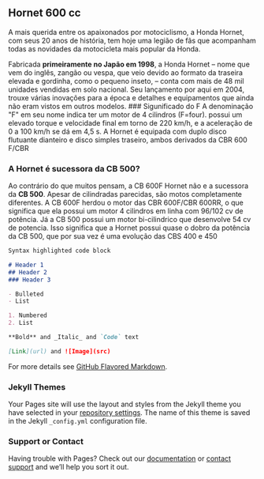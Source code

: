 ## Hornet 600 cc
A mais querida entre os apaixonados por motociclismo, a Honda Hornet, com seus 20 anos de história, tem hoje uma legião de fãs que acompanham todas as novidades da motocicleta mais popular da Honda.</p>

Fabricada <b>primeiramente no Japão em 1998</b>, a Honda Hornet – nome que vem do inglês, zangão ou vespa, que veio devido ao formato da traseira elevada e gordinha, como o pequeno inseto, – conta com mais de 48 mil unidades vendidas em solo nacional. Seu lançamento por aqui em 2004, trouxe várias inovações para a época e detalhes e equipamentos que ainda não eram vistos em outros modelos. ### Sigunificado do F A denominação "F" em seu nome indica ter um motor de 4 cilindros (F=four). possui um elevado torque e velocidade final em torno de 220 km/h, e a aceleração de 0 a 100 km/h se dá em 4,5 s. A Hornet é equipada com duplo disco flutuante dianteiro e disco simples traseiro, ambos derivados da CBR 600 F/CBR

### A Hornet é sucessora da CB 500?

Ao contrário do que muitos pensam, a CB 600F Hornet não e a sucessora da <b>CB 500</b>. Apesar de cilindradas parecidas, são motos completamente diferentes. A CB 600F herdou o motor das CBR 600F/CBR 600RR, o que significa que ela possui um motor 4 cilindros em linha com 96/102 cv de potência. Já a CB 500 possui um motor bi-cilindrico que desenvolve 54 cv de potencia. Isso significa que a Hornet possui quase o dobro da potência da CB 500, que por sua vez é uma evolução das CBS 400 e 450

```markdown
Syntax highlighted code block

# Header 1
## Header 2
### Header 3

- Bulleted
- List

1. Numbered
2. List

**Bold** and _Italic_ and `Code` text

[Link](url) and ![Image](src)
```

For more details see [GitHub Flavored Markdown](https://guides.github.com/features/mastering-markdown/).

### Jekyll Themes

Your Pages site will use the layout and styles from the Jekyll theme you have selected in your [repository settings](https://github.com/rafa1089/hornet-600-cc/settings). The name of this theme is saved in the Jekyll `_config.yml` configuration file.

### Support or Contact

Having trouble with Pages? Check out our [documentation](https://help.github.com/categories/github-pages-basics/) or [contact support](https://github.com/contact) and we’ll help you sort it out.
